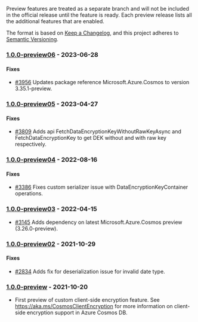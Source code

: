 Preview features are treated as a separate branch and will not be included in the official release until the feature is ready. Each preview release lists all the additional features that are enabled.

The format is based on [Keep a Changelog](https://keepachangelog.com/en/1.0.0/),
and this project adheres to [Semantic Versioning](https://semver.org/spec/v2.0.0.html).

### <a name="1.0.0-preview06"/> [1.0.0-preview06](https://www.nuget.org/packages/Microsoft.Azure.Cosmos.Encryption.Custom/1.0.0-preview06) - 2023-06-28

#### Fixes 
- [#3956](https://github.com/Azure/azure-cosmos-dotnet-v3/pull/3956) Updates package reference Microsoft.Azure.Cosmos to version 3.35.1-preview.

### <a name="1.0.0-preview05"/> [1.0.0-preview05](https://www.nuget.org/packages/Microsoft.Azure.Cosmos.Encryption.Custom/1.0.0-preview05) - 2023-04-27

#### Fixes 
- [#3809](https://github.com/Azure/azure-cosmos-dotnet-v3/pull/3809) Adds api FetchDataEncryptionKeyWithoutRawKeyAsync and FetchDataEncryptionKey to get DEK without and with raw key respectively.

### <a name="1.0.0-preview04"/> [1.0.0-preview04](https://www.nuget.org/packages/Microsoft.Azure.Cosmos.Encryption.Custom/1.0.0-preview04) - 2022-08-16

#### Fixes 
- [#3386](https://github.com/Azure/azure-cosmos-dotnet-v3/pull/3386) Fixes custom serializer issue with DataEncryptionKeyContainer operations.

### <a name="1.0.0-preview03"/> [1.0.0-preview03](https://www.nuget.org/packages/Microsoft.Azure.Cosmos.Encryption.Custom/1.0.0-preview03) - 2022-04-15
- [#3145](https://github.com/Azure/azure-cosmos-dotnet-v3/pull/3145) Adds dependency on latest Microsoft.Azure.Cosmos preview (3.26.0-preview).

### <a name="1.0.0-preview02"/> [1.0.0-preview02](https://www.nuget.org/packages/Microsoft.Azure.Cosmos.Encryption.Custom/1.0.0-preview02) - 2021-10-29

#### Fixes 
- [#2834](https://github.com/Azure/azure-cosmos-dotnet-v3/pull/2834) Adds fix for deserialization issue for invalid date type.


### <a name="1.0.0-preview"/> [1.0.0-preview](https://www.nuget.org/packages/Microsoft.Azure.Cosmos.Encryption.Custom/1.0.0-preview) - 2021-10-20
- First preview of custom client-side encryption feature. See https://aka.ms/CosmosClientEncryption for more information on client-side encryption support in Azure Cosmos DB.